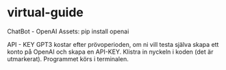 # virtual-guide

ChatBot - OpenAI 
    Assets: 
        pip install openai
        
API - KEY 
    GPT3 kostar efter prövoperioden, om ni vill testa själva skapa ett konto på OpenAI och skapa en API-KEY. 
    Klistra in nyckeln i koden (det är utmarkerat). Programmet körs i terminalen. 

